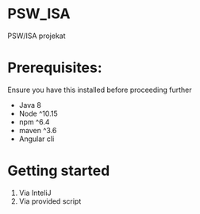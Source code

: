 # PSW_ISA
PSW/ISA projekat

# Prerequisites: 

Ensure you have this installed before proceeding further

- Java 8
- Node ^10.15
- npm ^6.4
- maven ^3.6
- Angular cli

# Getting started

1) Via InteliJ
2) Via provided script

